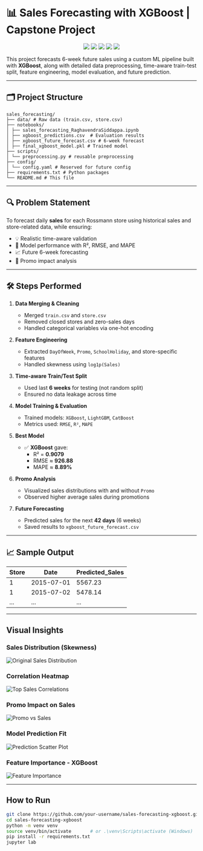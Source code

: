 # 📊 Sales Forecasting with XGBoost | Capstone Project

<p align="center">
  <img src="https://img.shields.io/badge/Made%20with-Python%203.10-blue?style=flat-square&logo=python" />
  <img src="https://img.shields.io/github/last-commit/coolhead/sales-forecasting?style=flat-square" />
  <img src="https://img.shields.io/github/repo-size/coolhead/sales-forecasting?style=flat-square" />
  <img src="https://img.shields.io/github/workflow/status/coolhead/sales-forecasting/CI?label=Build&style=flat-square" />
  <img src="https://img.shields.io/badge/License-MIT-green?style=flat-square" />
</p>


This project forecasts 6-week future sales using a custom ML pipeline built with **XGBoost**, along with detailed data preprocessing, time-aware train-test split, feature engineering, model evaluation, and future prediction.

---

## 🗂️ Project Structure
```
sales_forecasting/
├── data/ # Raw data (train.csv, store.csv)
├── notebooks/
│ ├── sales_forecasting_RaghavendraSiddappa.ipynb 
│ ├── xgboost_predictions.csv  # Evaluation results
│ ├── xgboost_future_forecast.csv # 6-week forecast
│ ├── final_xgboost_model.pkl # Trained model
├── scripts/
│ └── preprocessing.py # reusable preprocessing
├── config/
│ └── config.yaml # Reserved for future config
├── requirements.txt # Python packages
└── README.md # This file
```
---

## 🔍 Problem Statement

To forecast daily **sales** for each Rossmann store using historical sales and store-related data, while ensuring:

- 💡 Realistic time-aware validation
- 🧮 Model performance with R², RMSE, and MAPE
- 📈 Future 6-week forecasting
- 🎯 Promo impact analysis

---

## 🛠️ Steps Performed

1. **Data Merging & Cleaning**
   - Merged `train.csv` and `store.csv`
   - Removed closed stores and zero-sales days
   - Handled categorical variables via one-hot encoding

2. **Feature Engineering**
   - Extracted `DayOfWeek`, `Promo`, `SchoolHoliday`, and store-specific features
   - Handled skewness using `log1p(Sales)`

3. **Time-aware Train/Test Split**
   - Used last **6 weeks** for testing (not random split)
   - Ensured no data leakage across time

4. **Model Training & Evaluation**
   - Trained models: `XGBoost`, `LightGBM`, `CatBoost`
   - Metrics used: `RMSE`, `R²`, `MAPE`

5. **Best Model**
   - ✅ **XGBoost** gave:
     - R² = **0.9079**
     - RMSE ≈ **926.88**
     - MAPE ≈ **8.89%**

6. **Promo Analysis**
   - Visualized sales distributions with and without `Promo`
   - Observed higher average sales during promotions

7. **Future Forecasting**
   - Predicted sales for the next **42 days** (6 weeks)
   - Saved results to `xgboost_future_forecast.csv`

---

## 📈 Sample Output

| Store | Date       | Predicted_Sales |
|-------|------------|-----------------|
| 1     | 2015-07-01 | 5567.23         |
| 1     | 2015-07-02 | 5478.14         |
| ...   | ...        | ...             |

---

## Visual Insights

### Sales Distribution (Skewness)
![Original Sales Distribution](assets/original_sales_distribution.jpg)

### Correlation Heatmap
![Top Sales Correlations](assets/top_sales_correlations_heatmap.jpg)

### Promo Impact on Sales
![Promo vs Sales](assets/promo_vs_sales_boxplot.jpg)

### Model Prediction Fit
![Prediction Scatter Plot](assets/prediction_scatter_plot.jpg)

### Feature Importance - XGBoost
![Feature Importance](assets/feature_importance_xgboost.jpg)

---

## How to Run

```bash
git clone https://github.com/your-username/sales-forecasting-xgboost.git
cd sales-forecasting-xgboost
python -m venv venv
source venv/bin/activate       # or .\venv\Scripts\activate (Windows)
pip install -r requirements.txt
jupyter lab

```

